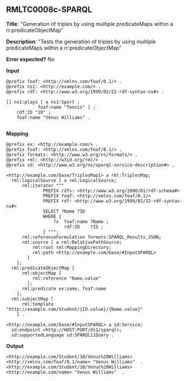 ## RMLTC0008c-SPARQL

**Title**: "Generation of triples by using multiple predicateMaps within a rr:predicateObjectMap"

**Description**: "Tests the generation of triples by using multiple predicateMaps within a rr:predicateObjectMap"

**Error expected?** No

**Input**
```
@prefix foaf: <http://xmlns.com/foaf/0.1/> .
@prefix ns1: <http://example.com/> .
@prefix rdf: <http://www.w3.org/1999/02/22-rdf-syntax-ns#> .

[] ns1:plays [ a ns1:Sport ;
            foaf:name "Tennis" ] ;
    rdf:ID "10" ;
    foaf:name "Venus Williams" .


```

**Mapping**
```
@prefix ex: <http://example.com/> .
@prefix foaf: <http://xmlns.com/foaf/0.1/> .
@prefix formats: <http://www.w3.org/ns/formats/> .
@prefix rml: <http://w3id.org/rml/> .
@prefix sd: <http://www.w3.org/ns/sparql-service-description#> .

<http://example.com/base/TriplesMap1> a rml:TriplesMap;
  rml:logicalSource [ a rml:LogicalSource;
      rml:iterator """
              PREFIX rdfs: <http://www.w3.org/2000/01/rdf-schema#>
              PREFIX foaf: <http://xmlns.com/foaf/0.1/>
              PREFIX rdf: <http://www.w3.org/1999/02/22-rdf-syntax-ns#>
              SELECT ?Name ?ID
              WHERE {
                  ?x  foaf:name ?Name ;
                      rdf:ID    ?ID ;
              } """;
      rml:referenceFormulation formats:SPARQL_Results_JSON;
      rml:source [ a rml:RelativePathSource;
          rml:root rml:MappingDirectory;
          rml:path <http://example.com/base/#InputSPARQL>
        ]
    ];
  rml:predicateObjectMap [
      rml:objectMap [
          rml:reference "Name.value"
        ];
      rml:predicate ex:name, foaf:name
    ];
  rml:subjectMap [
      rml:template "http://example.com/Student/{ID.value}/{Name.value}"
    ] .

<http://example.com/base/#InputSPARQL> a sd:Service;
  sd:endpoint <http://HOST:PORT/ds1/sparql>;
  sd:supportedLanguage sd:SPARQL11Query .

```

**Output**
```
<http://example.com/Student/10/Venus%20Williams> <http://xmlns.com/foaf/0.1/name> "Venus Williams"  .
<http://example.com/Student/10/Venus%20Williams> <http://example.com/name> "Venus Williams"  .


```


